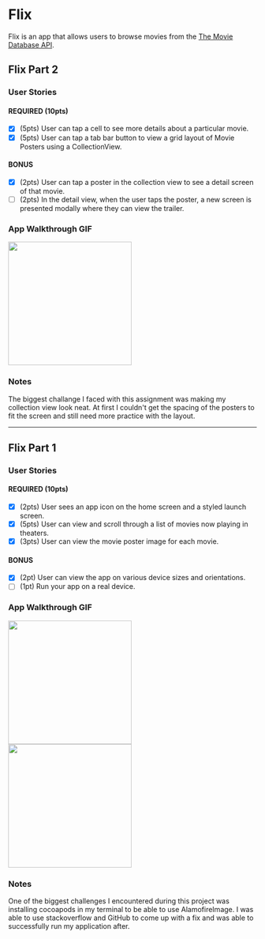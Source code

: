 # Flix

Flix is an app that allows users to browse movies from the [The Movie Database API](http://docs.themoviedb.apiary.io/#).

## Flix Part 2

### User Stories

#### REQUIRED (10pts)
- [X] (5pts) User can tap a cell to see more details about a particular movie.
- [X] (5pts) User can tap a tab bar button to view a grid layout of Movie Posters using a CollectionView.

#### BONUS
- [X] (2pts) User can tap a poster in the collection view to see a detail screen of that movie.
- [ ] (2pts) In the detail view, when the user taps the poster, a new screen is presented modally where they can view the trailer.

### App Walkthrough GIF
<img src="http://g.recordit.co/90WiX5GKl6.gif" width=250><br>

### Notes
The biggest challange I faced with this assignment was making my collection view look neat. At first I couldn't get the spacing of the posters to fit the screen and still need more practice with the layout. 

---

## Flix Part 1

### User Stories

#### REQUIRED (10pts)
- [X] (2pts) User sees an app icon on the home screen and a styled launch screen.
- [X] (5pts) User can view and scroll through a list of movies now playing in theaters.
- [X] (3pts) User can view the movie poster image for each movie.

#### BONUS
- [X] (2pt) User can view the app on various device sizes and orientations.
- [ ] (1pt) Run your app on a real device.

### App Walkthrough GIF

<img src="http://g.recordit.co/z8t0Laj3uU.gif" width=250><br>
<img src="http://g.recordit.co/az8ynqqG4P.gif" width=250><br>

### Notes
One of the biggest challenges I encountered during this project was installing cocoapods in my terminal to be able to use AlamofireImage. I was able to use stackoverflow and GitHub to come up with a fix and was able to successfully run my application after.
